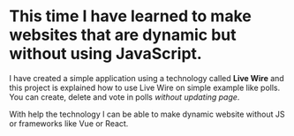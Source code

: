 # This time I have learned to make websites that are dynamic but without using JavaScript.

I have created a simple application using a technology called **Live Wire** and this project is explained how to use Live Wire on simple example like polls.
You can create, delete and vote in polls _without updating page_.

With help the technology I can be able to make dynamic website without JS or frameworks like Vue or React. 

